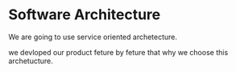 # Software Architecture

We are going to use service oriented archetecture.

we devloped our product feture by feture that why we choose this archetucture.

